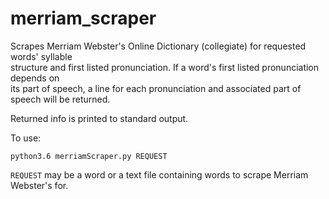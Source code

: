 # merriam_scraper

Scrapes Merriam Webster's Online Dictionary (collegiate) for requested words' syllable  
structure and first listed pronunciation. If a word's first listed pronunciation depends on  
its part of speech, a line for each pronunciation and associated part of speech will be returned.

Returned info is printed to standard output.

To use:
   ```
   python3.6 merriamScraper.py REQUEST
   ```
```REQUEST``` may be a word or a text file containing words to scrape Merriam Webster's for.
